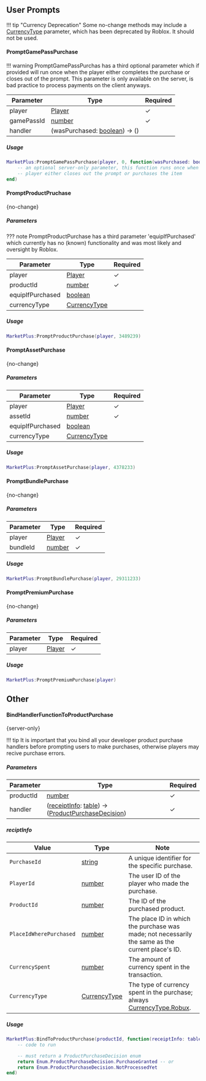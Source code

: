 [Player]: https://create.roblox.com/docs/reference/engine/classes/Player
[number]: https://create.roblox.com/docs/scripting/luau/numbers
[boolean]: https://create.roblox.com/docs/scripting/luau/booleans
[table]: https://create.roblox.com/docs/scripting/luau/tables
[string]: https://create.roblox.com/docs/scripting/luau/strings
[CurrencyType]: https://create.roblox.com/docs/reference/engine/enums/CurrencyType
[CurrencyType.Robux]: https://create.roblox.com/docs/reference/engine/enums/CurrencyType#Robux
[ProductPurchaseDecision]: https://create.roblox.com/docs/reference/engine/enums/ProductPurchaseDecision
[receiptInfo]: https://charliey2.github.io/market-plus/api/methods#reciptinfo

## User Prompts

!!! tip "Currency Deprecation"
    Some no-change methods may include a [CurrencyType] parameter, which has been deprecated by Roblox. It should not be used.

#### PromptGamePassPurchase

!!! warning
    PromptGamePassPurchas has a third optional parameter which if provided will run once when the player either completes the purchase or closes out of the prompt. This parameter is only available on the server, is bad practice to process payments on the client anyways.

| Parameter | Type | Required |
| - | - | - |
| player | [Player] | ✓ |
| gamePassId | [number] | ✓ |
| handler | (wasPurchased: [boolean]) -> () | |

##### Usage

```lua
MarketPlus:PromptGamePassPurchase(player, 0, function(wasPurchased: boolean)
    -- an optional server-only parameter, this function runs once when the
    -- player either closes out the prompt or purchases the item
end)
```

#### PromptProductPruchase
{no-change}

##### Parameters

??? note
    PromptProductPurchase has a third parameter 'equipIfPurchased' which currently has no (known) functionality and was most likely and oversight by Roblox.

| Parameter | Type | Required |
| - | - | - |
| player | [Player] | ✓ |
| productId | [number] | ✓ |
| equipIfPurchased | [boolean] | |
| currencyType | [CurrencyType] | |

##### Usage

```lua
MarketPlus:PromptProductPurchase(player, 3489239)
```

#### PromptAssetPurchase
{no-change}

##### Parameters

| Parameter | Type | Required |
| - | - | - |
| player | [Player] | ✓ |
| assetId | [number] | ✓ |
| equipIfPurchased | [boolean] | |
| currencyType | [CurrencyType] | |

##### Usage

```lua
MarketPlus:PromptAssetPurchase(player, 4378233)
```

#### PromptBundlePurchase
{no-change}

##### Parameters

| Parameter | Type | Required |
| - | - | - |
| player | [Player] | ✓ |
| bundleId | [number] | ✓ |

##### Usage

```lua
MarketPlus:PromptBundlePurchase(player, 29311233)
```

#### PromptPremiumPurchase
{no-change}

##### Parameters

| Parameter | Type | Required |
| - | - | - |
| player | [Player] | ✓ |

##### Usage

```lua
MarketPlus:PromptPremiumPurchase(player)
```

## Other

#### BindHandlerFunctionToProductPurchase 
{server-only}

!!! tip
    It is important that you bind all your developer product purchase handlers before prompting users to make purchases, otherwise players may recive purchase errors.

##### Parameters

| Parameter | Type | Required |
| - | - | - |
| productId | [number] | ✓ |
| handler | ([receiptInfo]: [table]) -> ([ProductPurchaseDecision]) | ✓ |

##### reciptInfo

| Value | Type | Note |
| - | - | - |
| <span style="white-space: nowrap">`PurchaseId`</span> | [string] | A unique identifier for the specific purchase. |
| <span style="white-space: nowrap">`PlayerId`</span> | [number] | The user ID of the player who made the purchase. |
| <span style="white-space: nowrap">`ProductId`</span> | [number] | The ID of the purchased product. |
| <span style="white-space: nowrap">`PlaceIdWherePurchased`</span> | [number] | The place ID in which the purchase was made; not necessarily the same as the current place's ID. |
| <span style="white-space: nowrap">`CurrencySpent`</span> | [number] | The amount of currency spent in the transaction. |
| <span style="white-space: nowrap">`CurrencyType`</span> | [CurrencyType] | The type of currency spent in the purchase; always [CurrencyType.Robux]. |

##### Usage

```lua
MarketPlus:BindToProductPurchase(productId, function(receiptInfo: table)
    -- code to run

    -- must return a ProductPurchaseDecision enum
    return Enum.ProductPurchaseDecision.PurchaseGranted -- or
    return Enum.ProductPurchaseDecision.NotProcessedYet
end)
```